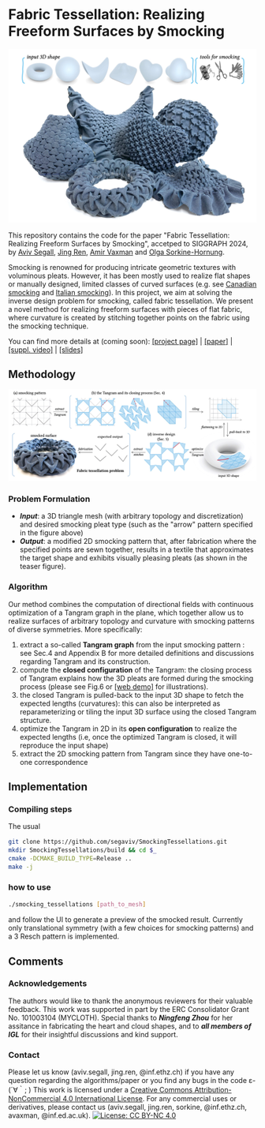 # Fabric Tessellation: Realizing Freeform Surfaces by Smocking
<p align="center">
<img src="./figs/teaser.jpg" width="800" /> 
</p>

This repository contains the code for the paper "Fabric Tessellation: Realizing Freeform Surfaces by Smocking", accetped to SIGGRAPH 2024, by [Aviv Segall](https://segaviv.github.io), [Jing Ren](https://ren-jing.com/), [Amir Vaxman](https://avaxman.github.io/) and [Olga Sorkine-Hornung](https://igl.ethz.ch/people/sorkine). 

Smocking is renowned for producing intricate geometric textures with voluminous pleats. However, it has been mostly used to realize flat shapes or manually designed, limited classes of curved surfaces (e.g. see [Canadian smocking](https://github.com/llorz/SmockingDesign) and [Italian smocking](https://github.com/nifzhou/ItalianSmocking)). 
In this project, we aim at solving the inverse design problem for smocking, called fabric tessellation.
We present a novel method for realizing freeform surfaces with pieces of flat fabric, where curvature is created by stitching together points on the fabric using the smocking technique. 

You can find more details at (coming soon): [[project page]]() | [[paper]]() | [[suppl. video]]() | [[slides]]()

## Methodology
<p align="center">
<img src="./figs/algorithm.jpg" width="1000" /> 
</p>

### Problem Formulation
- ***Input***: a 3D triangle mesh (with arbitrary topology and discretization) and desired smocking pleat type (such as the "arrow" pattern specified in the figure above)
- ***Output***: a modified 2D smocking pattern that, after fabrication where the specified points are sewn together, results in a textile that approximates the target shape and exhibits visually pleasing pleats (as shown in the teaser figure).

### Algorithm
Our method combines the computation of directional fields with continuous optimization of a Tangram graph in the plane, which together allow us to realize surfaces of arbitrary topology and curvature with smocking patterns of diverse symmetries. More specifically:
1. extract a so-called **Tangram graph** from the input smocking pattern : see Sec.4 and Appendix B for more detailed definitions and discussions regarding Tangram and its construction.
2. compute the **closed configuration** of the Tangram: the closing process of Tangram explains how the 3D pleats are formed during the smocking process (please see Fig.6 or [[web demo]]() for illustrations).
3. the closed Tangram is pulled-back to the input 3D shape to fetch the expected lengths (curvatures): this can also be interpreted as reparameterizing or tiling the input 3D surface using the closed Tangram structure.
4. optimize the Tangram in 2D in its **open configuration** to realize the expected lengths (i.e, once the optimized Tangram is closed, it will reproduce the input shape)
5. extract the 2D smocking pattern from Tangram since they have one-to-one correspondence

## Implementation
### Compiling steps
The usual
```bash
git clone https://github.com/segaviv/SmockingTessellations.git
mkdir SmockingTessellations/build && cd $_
cmake -DCMAKE_BUILD_TYPE=Release ..
make -j
```
### how to use
```bash
./smocking_tessellations [path_to_mesh]
```
and follow the UI to generate a preview of the smocked result.
Currently only translational symmetry (with a few choices for smocking patterns) and a 3 Resch pattern is implemented.

## Comments
### Acknowledgements
The authors would like to thank the anonymous reviewers for their valuable feedback. 
This work was supported in part by the ERC Consolidator Grant No. 101003104 (MYCLOTH).
Special thanks to ***Ningfeng Zhou*** for her assitance in fabricating the heart and cloud shapes, and to ***all members of IGL*** for their insightful discussions and kind support. 

### Contact
Please let us know (aviv.segall, jing.ren, @inf.ethz.ch) if you have any question regarding the algorithms/paper or you find any bugs in the code ε-(´∀｀; )
This work is licensed under a [Creative Commons Attribution-NonCommercial 4.0 International License](http://creativecommons.org/licenses/by-nc/4.0/). 
For any commercial uses or derivatives, please contact us (aviv.segall, jing.ren, sorkine, @inf.ethz.ch, avaxman, @inf.ed.ac.uk). [![License: CC BY-NC 4.0](https://img.shields.io/badge/License-CC%20BY--NC%204.0-lightgrey.svg)](https://creativecommons.org/licenses/by-nc/4.0/)
